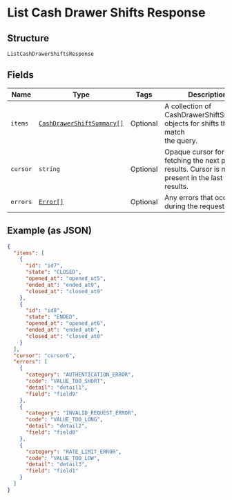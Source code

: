 
# List Cash Drawer Shifts Response

## Structure

`ListCashDrawerShiftsResponse`

## Fields

| Name | Type | Tags | Description |
|  --- | --- | --- | --- |
| `items` | [`CashDrawerShiftSummary[]`](/doc/models/cash-drawer-shift-summary.md) | Optional | A collection of CashDrawerShiftSummary objects for shifts that match<br>the query. |
| `cursor` | `string` | Optional | Opaque cursor for fetching the next page of results. Cursor is not<br>present in the last page of results. |
| `errors` | [`Error[]`](/doc/models/error.md) | Optional | Any errors that occurred during the request. |

## Example (as JSON)

```json
{
  "items": [
    {
      "id": "id7",
      "state": "CLOSED",
      "opened_at": "opened_at5",
      "ended_at": "ended_at9",
      "closed_at": "closed_at9"
    },
    {
      "id": "id8",
      "state": "ENDED",
      "opened_at": "opened_at6",
      "ended_at": "ended_at0",
      "closed_at": "closed_at0"
    }
  ],
  "cursor": "cursor6",
  "errors": [
    {
      "category": "AUTHENTICATION_ERROR",
      "code": "VALUE_TOO_SHORT",
      "detail": "detail1",
      "field": "field9"
    },
    {
      "category": "INVALID_REQUEST_ERROR",
      "code": "VALUE_TOO_LONG",
      "detail": "detail2",
      "field": "field0"
    },
    {
      "category": "RATE_LIMIT_ERROR",
      "code": "VALUE_TOO_LOW",
      "detail": "detail3",
      "field": "field1"
    }
  ]
}
```

